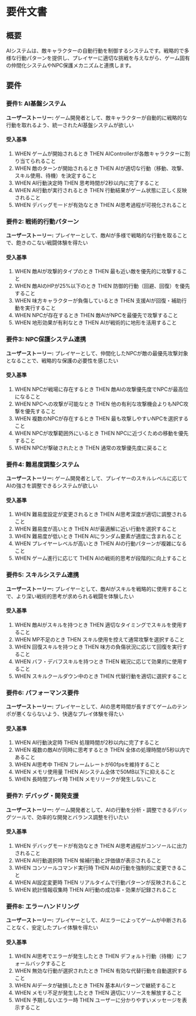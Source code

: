 # 要件文書

## 概要

AIシステムは、敵キャラクターの自動行動を制御するシステムです。戦略的で多様な行動パターンを提供し、プレイヤーに適切な挑戦を与えながら、ゲーム固有の仲間化システムやNPC保護メカニズムと連携します。

## 要件

### 要件1: AI基盤システム

**ユーザーストーリー:** ゲーム開発者として、敵キャラクターが自動的に戦略的な行動を取れるよう、統一されたAI基盤システムが欲しい

#### 受入基準

1. WHEN ゲームが開始されるとき THEN AIControllerが各敵キャラクターに割り当てられること
2. WHEN 敵のターンが開始されるとき THEN AIが適切な行動（移動、攻撃、スキル使用、待機）を決定すること
3. WHEN AI行動決定時 THEN 思考時間が2秒以内に完了すること
4. WHEN AI行動が実行されるとき THEN 行動結果がゲーム状態に正しく反映されること
5. WHEN デバッグモードが有効なとき THEN AI思考過程が可視化されること

### 要件2: 戦術的行動パターン

**ユーザーストーリー:** プレイヤーとして、敵AIが多様で戦略的な行動を取ることで、飽きのこない戦闘体験を得たい

#### 受入基準

1. WHEN 敵AIが攻撃的タイプのとき THEN 最も近い敵を優先的に攻撃すること
2. WHEN 敵AIのHPが25%以下のとき THEN 防御的行動（回避、回復）を優先すること
3. WHEN 味方キャラクターが負傷しているとき THEN 支援AIが回復・補助行動を実行すること
4. WHEN NPCが存在するとき THEN 敵AIがNPCを最優先で攻撃すること
5. WHEN 地形効果が有利なとき THEN AIが戦術的に地形を活用すること

### 要件3: NPC保護システム連携

**ユーザーストーリー:** プレイヤーとして、仲間化したNPCが敵の最優先攻撃対象となることで、戦略的な保護の必要性を感じたい

#### 受入基準

1. WHEN NPCが戦場に存在するとき THEN 敵AIの攻撃優先度でNPCが最高位になること
2. WHEN NPCへの攻撃が可能なとき THEN 他の有利な攻撃機会よりもNPC攻撃を優先すること
3. WHEN 複数のNPCが存在するとき THEN 最も攻撃しやすいNPCを選択すること
4. WHEN NPCが攻撃範囲外にいるとき THEN NPCに近づくための移動を優先すること
5. WHEN NPCが撃破されたとき THEN 通常の攻撃優先度に戻ること

### 要件4: 難易度調整システム

**ユーザーストーリー:** ゲーム開発者として、プレイヤーのスキルレベルに応じてAIの強さを調整できるシステムが欲しい

#### 受入基準

1. WHEN 難易度設定が変更されるとき THEN AI思考深度が適切に調整されること
2. WHEN 難易度が高いとき THEN AIが最適解に近い行動を選択すること
3. WHEN 難易度が低いとき THEN AIにランダム要素が適度に含まれること
4. WHEN プレイヤーレベルが高いとき THEN AIの行動パターンが複雑になること
5. WHEN ゲーム進行に応じて THEN AIの戦術的思考が段階的に向上すること

### 要件5: スキルシステム連携

**ユーザーストーリー:** プレイヤーとして、敵AIがスキルを戦略的に使用することで、より深い戦術的思考が求められる戦闘を体験したい

#### 受入基準

1. WHEN 敵AIがスキルを持つとき THEN 適切なタイミングでスキルを使用すること
2. WHEN MP不足のとき THEN スキル使用を控えて通常攻撃を選択すること
3. WHEN 回復スキルを持つとき THEN 味方の負傷状況に応じて回復を実行すること
4. WHEN バフ・デバフスキルを持つとき THEN 戦況に応じて効果的に使用すること
5. WHEN スキルクールダウン中のとき THEN 代替行動を適切に選択すること

### 要件6: パフォーマンス要件

**ユーザーストーリー:** プレイヤーとして、AIの思考時間が長すぎてゲームのテンポが悪くならないよう、快適なプレイ体験を得たい

#### 受入基準

1. WHEN AI行動決定時 THEN 処理時間が2秒以内に完了すること
2. WHEN 複数の敵AIが同時に思考するとき THEN 全体の処理時間が5秒以内であること
3. WHEN AI思考中 THEN フレームレートが60fpsを維持すること
4. WHEN メモリ使用量 THEN AIシステム全体で50MB以下に抑えること
5. WHEN 長時間プレイ時 THEN メモリリークが発生しないこと

### 要件7: デバッグ・開発支援

**ユーザーストーリー:** ゲーム開発者として、AIの行動を分析・調整できるデバッグツールで、効率的な開発とバランス調整を行いたい

#### 受入基準

1. WHEN デバッグモードが有効なとき THEN AI思考過程がコンソールに出力されること
2. WHEN AI行動選択時 THEN 候補行動と評価値が表示されること
3. WHEN コンソールコマンド実行時 THEN AIの行動を強制的に変更できること
4. WHEN AI設定変更時 THEN リアルタイムで行動パターンが反映されること
5. WHEN 統計情報収集時 THEN AI行動の成功率・効果が記録されること

### 要件8: エラーハンドリング

**ユーザーストーリー:** プレイヤーとして、AIエラーによってゲームが中断されることなく、安定したプレイ体験を得たい

#### 受入基準

1. WHEN AI思考でエラーが発生したとき THEN デフォルト行動（待機）にフォールバックすること
2. WHEN 無効な行動が選択されたとき THEN 有効な代替行動を自動選択すること
3. WHEN AIデータが破損したとき THEN 基本AIパターンで継続すること
4. WHEN メモリ不足が発生したとき THEN 適切にリソースを解放すること
5. WHEN 予期しないエラー時 THEN ユーザーに分かりやすいメッセージを表示すること
